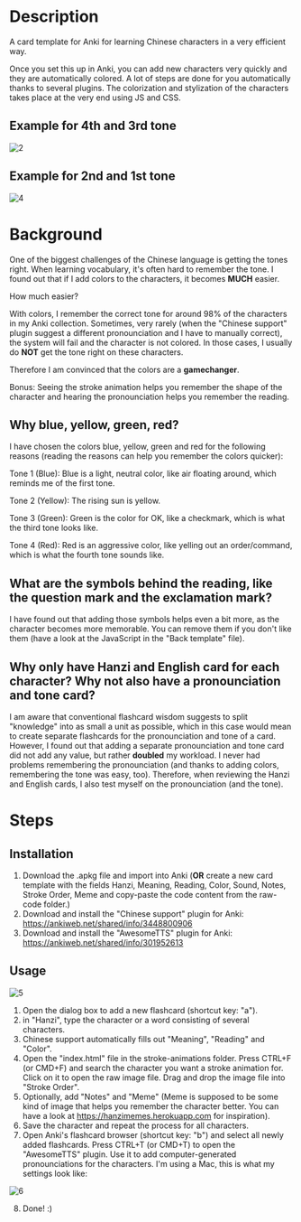 # Description

A card template for Anki for learning Chinese characters in a very efficient way.

Once you set this up in Anki, you can add new characters very quickly and they are automatically colored. A lot of steps are done for you automatically thanks to several plugins. The colorization and stylization of the characters takes place at the very end using JS and CSS.

## Example for 4th and 3rd tone

![2](2.png?raw=true "2")

## Example for 2nd and 1st tone

![4](4.png?raw=true "4")

# Background

One of the biggest challenges of the Chinese language is getting the tones right. When learning vocabulary, it's often hard to remember the tone. I found out that if I add colors to the characters, it becomes **MUCH** easier.

How much easier?

With colors, I remember the correct tone for around 98% of the characters in my Anki collection. Sometimes, very rarely (when the "Chinese support" plugin suggest a different pronounciation and I have to manually correct), the system will fail and the character is not colored. In those cases, I usually do **NOT** get the tone right on these characters.

Therefore I am convinced that the colors are a **gamechanger**.

Bonus: Seeing the stroke animation helps you remember the shape of the character and hearing the pronounciation helps you remember the reading.

## Why blue, yellow, green, red?

I have chosen the colors blue, yellow, green and red for the following reasons (reading the reasons can help you remember the colors quicker):

Tone 1 (Blue): Blue is a light, neutral color, like air floating around, which reminds me of the first tone.

Tone 2 (Yellow): The rising sun is yellow.

Tone 3 (Green): Green is the color for OK, like a checkmark, which is what the third tone looks like.

Tone 4 (Red): Red is an aggressive color, like yelling out an order/command, which is what the fourth tone sounds like.

## What are the symbols behind the reading, like the question mark and the exclamation mark?

I have found out that adding those symbols helps even a bit more, as the character becomes more memorable. You can remove them if you don't like them (have a look at the JavaScript in the "Back template" file).

## Why only have Hanzi and English card for each character? Why not also have a pronounciation and tone card?

I am aware that conventional flashcard wisdom suggests to split "knowledge" into as small a unit as possible, which in this case would mean to create separate flashcards for the pronounciation and tone of a card. However, I found out that adding a separate pronounciation and tone card did not add any value, but rather **doubled** my workload. I never had problems remembering the pronounciation (and thanks to adding colors, remembering the tone was easy, too). Therefore, when reviewing the Hanzi and English cards, I also test myself on the pronounciation (and the tone).

# Steps

## Installation

1. Download the .apkg file and import into Anki (**OR** create a new card template with the fields Hanzi, Meaning, Reading, Color, Sound, Notes, Stroke Order, Meme and copy-paste the code content from the raw-code folder.)
2. Download and install the "Chinese support" plugin for Anki: https://ankiweb.net/shared/info/3448800906
3. Download and install the "AwesomeTTS" plugin for Anki: https://ankiweb.net/shared/info/301952613

## Usage

![5](5.png?raw=true "5")

1. Open the dialog box to add a new flashcard (shortcut key: "a").
2. in "Hanzi", type the character or a word consisting of several characters.
3. Chinese support automatically fills out "Meaning", "Reading" and "Color".
4. Open the "index.html" file in the stroke-animations folder. Press CTRL+F (or CMD+F) and search the character you want a stroke animation for. Click on it to open the raw image file. Drag and drop the image file into "Stroke Order".
5. Optionally, add "Notes" and "Meme" (Meme is supposed to be some kind of image that helps you remember the character better. You can have a look at https://hanzimemes.herokuapp.com for inspiration).
6. Save the character and repeat the process for all characters.
7. Open Anki's flashcard browser (shortcut key: "b") and select all newly added flashcards. Press CTRL+T (or CMD+T) to open the "AwesomeTTS" plugin. Use it to add computer-generated pronounciations for the characters. I'm using a Mac, this is what my settings look like:

![6](6.png?raw=true "6")

8. Done! :)
